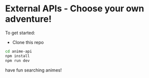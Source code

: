 # External APIs - Choose your own adventure!

To get started:

- Clone this repo

```sh
cd anime-api
npm install
npm run dev
```

have fun searching animes!

